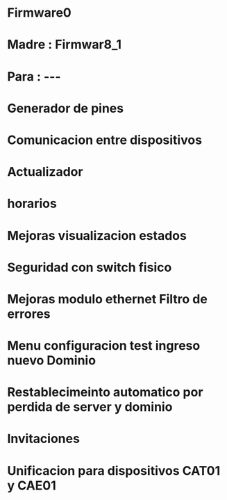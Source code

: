 # Firmware0
# Madre : Firmwar8_1
# Para  : ---
# 
# Generador de pines
# Comunicacion entre dispositivos
# Actualizador
# horarios
# Mejoras visualizacion estados
# Seguridad con switch fisico
# Mejoras modulo ethernet Filtro de errores
# Menu configuracion test ingreso nuevo Dominio
# Restablecimeinto automatico por perdida de server y dominio
# Invitaciones
# Unificacion para dispositivos CAT01 y CAE01
